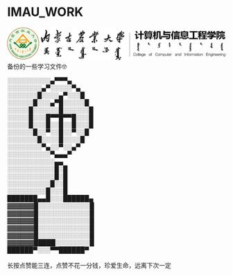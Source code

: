 # IMAU_WORK
<img src="大学/IMAU.png">
备份的一些学习文件🤓<br>

░░░░░░░░░░▄▀▀▀▄<br>
░░░░░░░░▄▀░░░░░▀▄<br>
░░░░░░░█░░░░▄▀░░░█<br>
░░░░░░█░░░▄▀█░░░░░█<br>
░░░░░█░░░░░░█░░░░░░█<br>
░░░░░█░░░█▀▀█▀▀█░░░█<br>
░░░░░█░░░█░░█░░█░░░█<br>
░░░░░░█░░▀░░█░░▀░░█<br>
░░░░░░░█░░░░█░░░░█<br>
░░░░░░░░▀▄░░▀░░▄▀<br>
░░░░░░░░░░▀▄▄▄▀<br>
░░░░░░░░░░░▄▄<br>
░░░░░░░░░░░█░█<br>
░░░░░░░░░░░█░█<br>
░░░░░░░░░░█░░█<br>
░░░░░░░░░█░░░█<br>
███████▄▄█░░░██████▄<br>
▓▓▓▓▓▓█░░░░░░░░░░░░█<br>
▓▓▓▓▓▓█░░░░░░░░░░░░█<br>
▓▓▓▓▓▓█░░░░░░░░░░░░█<br>
▓▓▓▓▓▓█░░░░░░░░░░░░█<br>
▓▓▓▓▓▓█░░░░░░░░░░░░█<br>
▓▓▓▓▓▓█████░░░░░░░░█<br>
██████▀░░░▀▀██████▀<br>
<br>
长按点赞能三连，点赞不花一分钱，珍爱生命，远离下次一定
